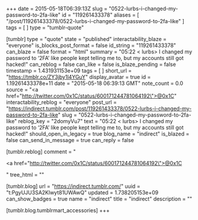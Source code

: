 +++
date = 2015-05-18T06:39:13Z
slug = "0522-lurbs-i-changed-my-password-to-2fa-like"
id = "119261433378"
aliases = [ "/post/119261433378/0522-lurbs-i-changed-my-password-to-2fa-like" ]
tags = [ ]
type = "tumblr-quote"

[tumblr]
type = "quote"
state = "published"
interactability_blaze = "everyone"
is_blocks_post_format = false
id_string = "119261433378"
can_blaze = false
format = "html"
summary = "05:22 < lurbs> I changed my password to ‘2FA’ like people kept telling me to, but my accounts still got hacked!"
can_reblog = false
can_like = false
is_blaze_pending = false
timestamp = 1.431931153e+09
tags = [ ]
short_url = "https://tmblr.co/ZY3jby1l4YGuY"
display_avatar = true
id = 1.19261433378e+11
date = "2015-05-18 06:39:13 GMT"
note_count = 0.0
source = "<a href=\"http://twitter.com/0x1C/status/600171244781064192\">@0x1C</a>"
interactability_reblog = "everyone"
post_url = "https://indirect.tumblr.com/post/119261433378/0522-lurbs-i-changed-my-password-to-2fa-like"
slug = "0522-lurbs-i-changed-my-password-to-2fa-like"
reblog_key = "2domyVu7"
text = "05:22 &lt; lurbs&gt; I changed my password to &lsquo;2FA&rsquo; like people kept telling me to, but my accounts still got hacked!"
should_open_in_legacy = true
blog_name = "indirect"
is_blazed = false
can_send_in_message = true
can_reply = false

[tumblr.reblog]
comment = "<p><a href=\"http://twitter.com/0x1C/status/600171244781064192\">@0x1C</a></p>"
tree_html = ""

[tumblr.blog]
url = "https://indirect.tumblr.com/"
uuid = "t:PgyUJU3SA2Klwyt81UWAwQ"
updated = 1.738205153e+09
can_show_badges = true
name = "indirect"
title = "indirect"
description = ""

[tumblr.blog.tumblrmart_accessories]
+++
